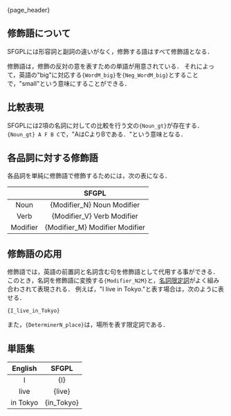 {page_header}

## 修飾語について

SFGPLには形容詞と副詞の違いがなく，修飾する語はすべて修飾語となる．

修飾語は，修飾の反対の意を表すための単語が用意されている．
それによって，英語の"big"に対応する```{WordM_big}```を```{Neg_WordM_big}```とすることで，"small"という意味にすることができる．

## 比較表現

SFGPLには2項の名詞に対しての比較を行う文の```{Noun_gt}```が存在する．
```{Noun_gt} A F B C```で，"AはCよりBである．"という意味となる．

## 各品詞に対する修飾語

各品詞を単純に修飾語で修飾するためには，次の表になる．

||SFGPL|
|:-:|:-:|
|Noun|{Modifier_N} Noun Modifier|
|Verb|{Modifier_V} Verb Modifier|
|Modifier|{Modifier_M} Modifier Modifier|

## 修飾語の応用

修飾語では，英語の前置詞と名詞含む句を修飾語として代用する事ができる．
このとき，名詞を修飾語に変換する```{Modifier_N2M}```と，[名詞限定詞]({docs_DeterminerN})がよく組み合わされて表現される．
例えば，"I live in Tokyo."と表す場合は，次のように表せる．

```SFGPL
{I_live_in_Tokyo}
```

また，```{DeterminerN_place}```は，場所を表す限定詞である．

## 単語集

|English|SFGPL|
|:-:|:-:|
|I|{I}|
|live|{live}|
|in Tokyo|{in_Tokyo}|
